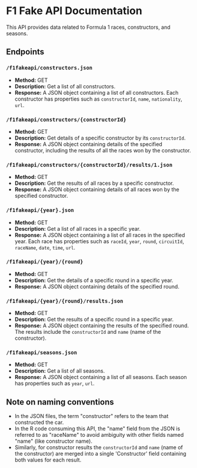 # F1 Fake API Documentation

This API provides data related to Formula 1 races, constructors, and seasons.

## Endpoints

### `/f1fakeapi/constructors.json`

- **Method:** GET
- **Description:** Get a list of all constructors.
- **Response:** A JSON object containing a list of all constructors. Each constructor has properties such as `constructorId`, `name`, `nationality`, `url`.

### `/f1fakeapi/constructors/{constructorId}`

- **Method:** GET
- **Description:** Get details of a specific constructor by its `constructorId`.
- **Response:** A JSON object containing details of the specified constructor, including the results of all the races won by the constructor.

### `/f1fakeapi/constructors/{constructorId}/results/1.json`

- **Method:** GET
- **Description:** Get the results of all races by a specific constructor.
- **Response:** A JSON object containing details of all races won by the specified constructor.

### `/f1fakeapi/{year}.json`

- **Method:** GET
- **Description:** Get a list of all races in a specific year.
- **Response:** A JSON object containing a list of all races in the specified year. Each race has properties such as `raceId`, `year`, `round`, `circuitId`, `raceName`, `date`, `time`, `url`.

### `/f1fakeapi/{year}/{round}`

- **Method:** GET
- **Description:** Get the details of a specific round in a specific year.
- **Response:** A JSON object containing details of the specified round.

### `/f1fakeapi/{year}/{round}/results.json`

- **Method:** GET
- **Description:** Get the results of a specific round in a specific year.
- **Response:** A JSON object containing the results of the specified round. The results include the `constructorId` and `name` (name of the constructor).

### `/f1fakeapi/seasons.json`

- **Method:** GET
- **Description:** Get a list of all seasons.
- **Response:** A JSON object containing a list of all seasons. Each season has properties such as `year`, `url`.

## Note on naming conventions

- In the JSON files, the term "constructor" refers to the team that constructed the car.
- In the R code consuming this API, the "name" field from the JSON is referred to as "raceName" to avoid ambiguity with other fields named "name" (like constructor name).
- Similarly, for constructor results the `constructorId` and `name` (name of the constructor) are merged into a single 'Constructor' field containing both values for each result.
